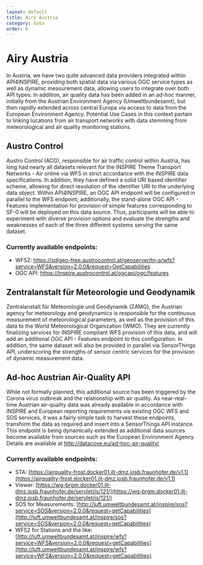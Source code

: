 ```yaml
---
layout: default
title: Airy Austria
category: data
order: 0
---
```


# Airy Austria

In Austria, we have two quite advanced data providers integrated within API4INSPIRE, providing both spatial data via various OGC service types as well as dynamic measurement data, allowing users to integrate over both API types. In addition, air quality data has been added in an ad-hoc manner, initially from the Austrian Environment Agency (Umweltbundesamt), but then rapidly extended across central Europa via access to data from the European Environment Agency. Potential Use Cases in this context pertain to linking locations from air transport networks with data stemming from meteorological and air quality monitoring stations.


## Austro Control

Austro Control (ACG), responsible for air traffic control within Austria, has long had nearly all datasets relevant for the INSPIRE Theme Transport Networks - Air online via WFS in strict accordance with the INSPIRE data specifications.
In addition, they have defined a solid URI based identifier scheme, allowing for direct resolution of the identifier URI to the underlying data object.
Within API4INSPIRE, an OGC API endpoint will be configured in parallel to the WFS endpoint;
additionally, the stand-alone OGC API - Features implementation for provision of simple features corresponding to SF-0 will be deployed on this data source.
Thus, participants will be able to experiment with diverse provision options and evaluate the strengths and weaknesses of each of the three different systems serving the same dataset.

### Currently available endpoints:

* WFS2: https://sdigeo-free.austrocontrol.at/geoserver/tn-a/wfs?service=WFS&version=2.0.0&request=GetCapabilities 
* OGC API: https://inspire.austrocontrol.at/ogcapi/ogc/features 


## Zentralanstalt für Meteorologie und Geodynamik

Zentralanstalt für Meteorologie und Geodynamik (ZAMG), the Austrian agency for meteorology and geodynamics is responsible for the continuous measurement of meteorological parameters, as well as the provision of this data to the World Meteorological Organization (WMO).
They are currently finalizing services for INSPIRE compliant WFS provision of this data, and will add an additional OGC API - Features endpoint to this configuration.
In addition, the same dataset will also be provided in parallel via SensorThings API, underscoring the strengths of sensor centric services for the provision of dynamic measurement data.

## Ad-hoc Austrian Air-Quality API

While not formally planned, this additional source has been triggered by the Corona virus outbreak and the relationship with air quality.
As near-real-time Austrian air-quality data was already available in accordance with INSPIRE and European reporting requirements via existing OGC WFS and SOS services,
 it was a fairly simple task to harvest these endpoints, transform the data as required and insert into a SensorThings API instance.
This endpoint is being dynamically extended as additional data sources become available from sources such as the European Environment Agency.
Details are available at http://datacove.eu/ad-hoc-air-quality/ 

### Currently available endpoints:
* STA: [https://airquality-frost.docker01.ilt-dmz.iosb.fraunhofer.de/v1.1](https://airquality-frost.docker01.ilt-dmz.iosb.fraunhofer.de/v1.1) 
* Viewer: [https://wg-brgm.docker01.ilt-dmz.iosb.fraunhofer.de/servlet/is/121/](https://wg-brgm.docker01.ilt-dmz.iosb.fraunhofer.de/servlet/is/121/)
* SOS for Measurements: [http://luft.umweltbundesamt.at/inspire/sos?service=SOS&version=2.0.0&request=getCapabilities](http://luft.umweltbundesamt.at/inspire/sos?service=SOS&version=2.0.0&request=getCapabilities) 
* WFS2 for Stations and the like: [http://luft.umweltbundesamt.at/inspire/wfs?service=WFS&version=2.0.0&request=getCapabilities](http://luft.umweltbundesamt.at/inspire/wfs?service=WFS&version=2.0.0&request=getCapabilities) 

